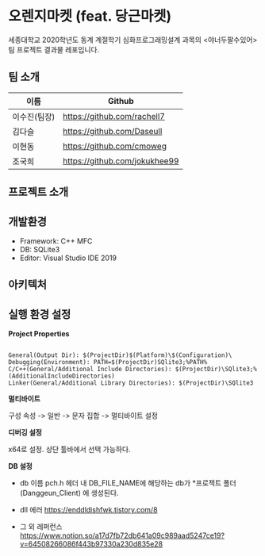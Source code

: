 # 오렌지마켓 (feat. 당근마켓)
세종대학교 2020학년도 동계 계절학기 심화프로그래밍설계 과목의 <야너두팔수있어>팀 프로젝트 결과물 레포입니다.

## 팀 소개
| 이름         | Github                        |
| ------------ | ----------------------------- |
| 이수진(팀장) | https://github.com/rachell7   |
| 김다슬       | https://github.com/Daseull    |
| 이현동       | https://github.com/cmoweg     |
| 조국희       | https://github.com/jokukhee99 |



## 프로젝트 소개

## 개발환경
- Framework: C++ MFC
- DB: SQLite3
- Editor: Visual Studio IDE 2019

## 아키텍처

## 실행 환경 설정
**Project Properties**
```

General(Output Dir): $(ProjectDir)$(Platform)\$(Configuration)\
Debugging(Environment): PATH=$(ProjectDir)SQlite3;%PATH%
C/C++(General/Additional Include Directories): $(ProjectDir)\SQlite3;%(AdditionalIncludeDirectories)
Linker(General/Additional Library Directories): $(ProjectDir)\SQlite3

```

**멀티바이트**

구성 속성 -> 일반 -> 문자 집합 -> 멀티바이트 설정

**디버깅 설정**

x64로 설정. 상단 툴바에서 선택 가능하다.

**DB 설정**

- db 이름
  pch.h 헤더 내
  DB_FILE_NAME에 해당하는 db가 *프로젝트 폴더(Danggeun_Client) 에 생성된다. 
- dll 에러
  https://enddldishfwk.tistory.com/8

- 그 외 레퍼런스
  https://www.notion.so/a17d7fb72db641a09c989aad5247ce19?v=64508266086f443b97330a230d835e28